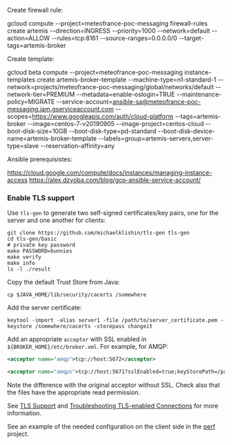 Create firewall rule:

gcloud compute --project=meteofrance-poc-messaging firewall-rules create artemis --direction=INGRESS --priority=1000 --network=default --action=ALLOW --rules=tcp:8161 --source-ranges=0.0.0.0/0 --target-tags=artemis-broker



Create template:

gcloud beta compute --project=meteofrance-poc-messaging instance-templates create artemis-broker-template --machine-type=n1-standard-1 --network=projects/meteofrance-poc-messaging/global/networks/default --network-tier=PREMIUM --metadata=enable-oslogin=TRUE --maintenance-policy=MIGRATE --service-account=ansible-sa@meteofrance-poc-messaging.iam.gserviceaccount.com --scopes=https://www.googleapis.com/auth/cloud-platform --tags=artemis-broker --image=centos-7-v20190905 --image-project=centos-cloud --boot-disk-size=10GB --boot-disk-type=pd-standard --boot-disk-device-name=artemis-broker-template --labels=group=artemis-servers,server-type=slave --reservation-affinity=any


Ansible prerequisistes:

https://cloud.google.com/compute/docs/instances/managing-instance-access
https://alex.dzyoba.com/blog/gcp-ansible-service-account/


### Enable TLS support

Use `tls-gen` to generate two self-signed certificates/key pairs, one for the server and one another for clients:

```
git clone https://github.com/michaelklishin/tls-gen tls-gen
cd tls-gen/basic
# private key password
make PASSWORD=bunnies
make verify
make info
ls -l ./result
```

Copy the default Trust Store from Java:

```
cp $JAVA_HOME/lib/security/cacerts /somewhere
```

Add the server certificate:

```
keytool -import -alias server1 -file /path/to/server_certificate.pem -keystore /somewhere/cacerts -storepass changeit
```

Add an appropriate `acceptor` with SSL enabled in `${BROKER_HOME}/etc/broker.xml`. For example, for AMQP:

```xml
<acceptor name="amqp">tcp://host:5672</acceptor>

<acceptor name="amqps">tcp://host:5671?sslEnabled=true;keyStorePath=/path/to/server_key.p12;keyStorePassword=bunnies;trustStorePath=/path/to/cacerts;trustStorePassword=changeit</acceptor>
```
Note the difference with the original acceptor without SSL.
Check also that the files have the appropriate read permission.

See [TLS Support](https://www.rabbitmq.com/ssl.html) and [Troubleshooting TLS-enabled Connections](https://www.rabbitmq.com/troubleshooting-ssl.html) for more information.

See an example of the needed configuration on the client side in the [perf](https://git.meteo.fr/poc_amqp/poc_amqp/tree/master/protocols/amqp/1-0/java/perf) project.
